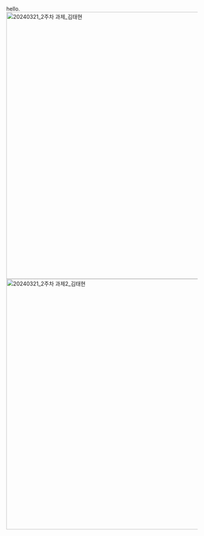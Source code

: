 hello.
<img width="702" alt="20240321_2주차 과제_김태현" src="https://github.com/Taehyun-Kiim/new-repositroy/assets/162668891/98719f2b-d5ac-416f-951b-0d7e1aa60eeb">
<img width="659" alt="20240321_2주차 과제2_김태현" src="https://github.com/Taehyun-Kiim/new-repositroy/assets/162668891/9f269e30-fbcf-4713-aa4e-290e4f9604d6">
